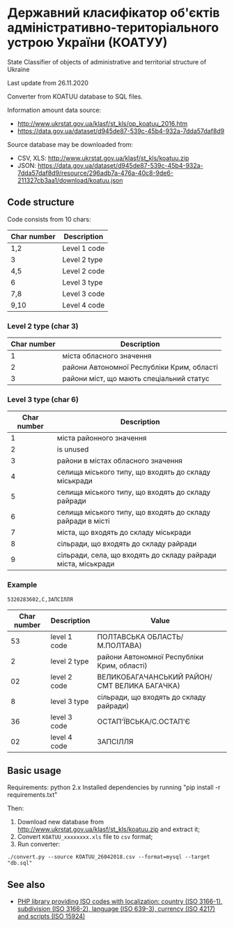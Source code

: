 # Державний класифікатор об'єктів адміністративно-територіального устрою України (КОАТУУ)

State Classifier of objects of administrative and territorial structure of Ukraine

Last update from 26.11.2020

Converter from KOATUU database to SQL files.

Information amount data source: 
* http://www.ukrstat.gov.ua/klasf/st_kls/op_koatuu_2016.htm
* https://data.gov.ua/dataset/d945de87-539c-45b4-932a-7dda57daf8d9

Source database may be downloaded from:

* CSV, XLS: http://www.ukrstat.gov.ua/klasf/st_kls/koatuu.zip
* JSON: https://data.gov.ua/dataset/d945de87-539c-45b4-932a-7dda57daf8d9/resource/296adb7a-476a-40c8-9de6-211327cb3aa1/download/koatuu.json


## Code structure

Code consists from 10 chars:

| Char number | Description |
| ---  | ------------- |
| 1,2  | Level 1 code  |
| 3    | Level 2 type  |
| 4,5  | Level 2 code  |
| 6    | Level 3 type  |
| 7,8  | Level 3 code  |
| 9,10 | Level 4 code  |

### Level 2 type (char 3)

| Char number | Description |
|---|---|
| 1 | міста обласного значення |
| 2 | райони Автономної Республіки Крим, області |
| 3 | райони міст, що мають спеціальний статус |

### Level 3 type (char 6)

| Char number | Description |
|---|---|
| 1 | міста районного значення |
| 2 | is unused |
| 3 | райони в містах обласного значення |
| 4 | селища міського типу, що входять до складу міськради |
| 5 | селища міського типу, що входять до складу райради |
| 6 | селища міського типу, що входять до складу райради в місті |
| 7 | міста, що входять до складу міськради |
| 8 | сільради, що входять до складу райради |
| 9 | сільради, села, що входять до складу райради міста, міськради |

### Example 

```
5320283602,С,ЗАПСІЛЛЯ
```
| Char number | Description | Value |
|---|---|---|
| 53 | level 1 code | ПОЛТАВСЬКА ОБЛАСТЬ/М.ПОЛТАВА)
| 2 | level 2 type | райони Автономної Республіки Крим, області)
| 02 | level 2 code | ВЕЛИКОБАГАЧАНСЬКИЙ РАЙОН/СМТ ВЕЛИКА БАГАЧКА)
| 8 | level 3 type | сільради, що входять до складу райради)
| 36 | level 3 code | ОСТАП'ЇВСЬКА/С.ОСТАП'Є |
| 02 | level 4 code | ЗАПСІЛЛЯ |

## Basic usage

Requirements:
python 2.x
Installed dependencies by running "pip install -r requirements.txt"

Then:

1. Download new database from http://www.ukrstat.gov.ua/klasf/st_kls/koatuu.zip and extract it;
2. Сonvert `KOATUU_xxxxxxxx.xls` file to `csv` format;
3. Run converter:
```
./convert.py --source KOATUU_26042018.csv --format=mysql --target "db.sql"
```

## See also

* [PHP library providing ISO codes with localization: country (ISO 3166-1), subdivision (ISO 3166-2), language (ISO 639-3), currency (ISO 4217) and scripts (ISO 15924)](https://github.com/sokil/php-isocodes)


